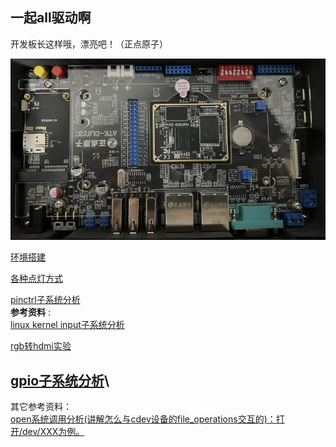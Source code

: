 ## 一起all驱动啊
开发板长这样哦，漂亮吧！（正点原子）
<p align="center">
<img src="https://raw.githubusercontent.com/Mr-77-18/Don-t-want-to-learn/main/image/banzi.png">
</p>

[环境搭建](./init.md)

[各种点灯方式](./led.md)

[pinctrl子系统分析](./pinctrl.md)\
**参考资料** :\
[linux kernel input子系统分析](https://www.cnblogs.com/chenfulin5/p/5703015.html)

[rgb转hdmi实验](./rgb-hdmi.md)

[gpio子系统分析](./gpio.md)\
---

其它参考资料：\
[open系统调用分析(讲解怎么与cdev设备的file_operations交互的)：打开/dev/XXX为例。](https://blog.csdn.net/m0_46535940/article/details/124585580)

